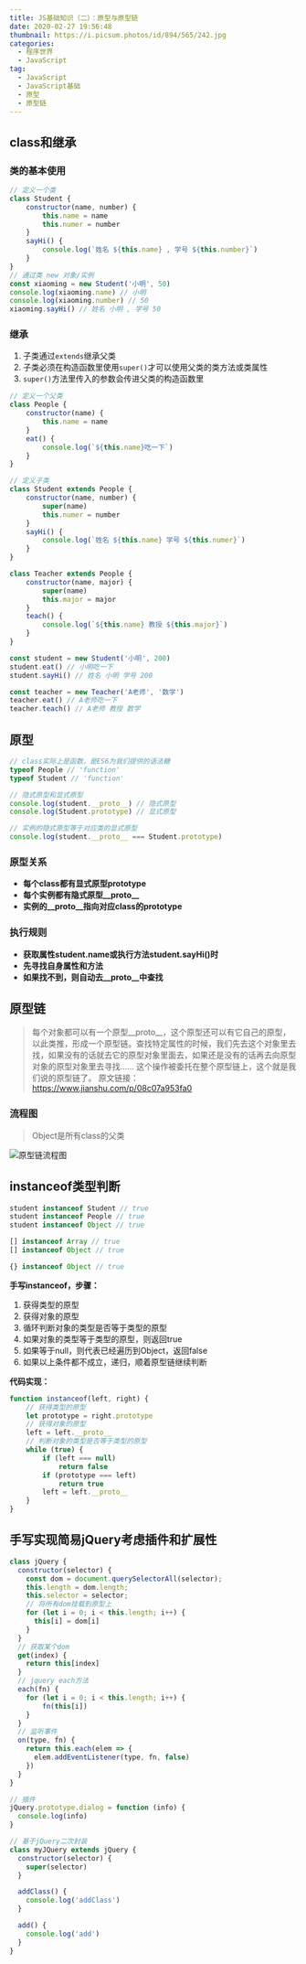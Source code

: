 ```yaml
---
title: JS基础知识（二）：原型与原型链
date: 2020-02-27 19:56:48
thumbnail: https://i.picsum.photos/id/894/565/242.jpg
categories:
  - 程序世界
  - JavaScript
tag:
  - JavaScript
  - JavaScript基础
  - 原型
  - 原型链
---
```


## class和继承
### 类的基本使用

```javascript
// 定义一个类
class Student {
    constructor(name, number) {
        this.name = name
        this.numer = number
    }
    sayHi() {
        console.log(`姓名 ${this.name} , 学号 ${this.number}`)
    }
}
// 通过类 new 对象/实例
const xiaoming = new Student('小明', 50)
console.log(xiaoming.name) // 小明
console.log(xiaoming.number) // 50
xiaoming.sayHi() // 姓名 小明 , 学号 50
```
<!--more-->
### 继承
1. 子类通过`extends`继承父类
2. 子类必须在构造函数里使用`super()`才可以使用父类的类方法或类属性
3. `super()`方法里传入的参数会传进父类的构造函数里


```javascript
// 定义一个父类 
class People {
    constructor(name) {
        this.name = name
    }
    eat() {
        console.log(`${this.name}吃一下`)
    }
}

// 定义子类
class Student extends People {
    constructor(name, number) {
        super(name)
        this.numer = number
    }
    sayHi() {
        console.log(`姓名 ${this.name} 学号 ${this.numer}`)
    }
}

class Teacher extends People {
    constructor(name, major) {
        super(name)
        this.major = major
    }
    teach() {
        console.log(`${this.name} 教授 ${this.major}`)
    }
}

const student = new Student('小明', 200)
student.eat() // 小明吃一下
student.sayHi() // 姓名 小明 学号 200

const teacher = new Teacher('A老师', '数学')
teacher.eat() // A老师吃一下
teacher.teach() // A老师 教授 数学
```

## 原型

```javascript
// class实际上是函数，是ES6为我们提供的语法糖
typeof People // 'function'
typeof Student // 'function'

// 隐式原型和显式原型
console.log(student.__proto__) // 隐式原型
console.log(Student.prototype) // 显式原型

// 实例的隐式原型等于对应类的显式原型
console.log(student.__proto__ === Student.prototype)
```
### 原型关系
- **每个class都有显式原型prototype**
- **每个实例都有隐式原型__proto__**
- **实例的__proto__指向对应class的prototype**

### 执行规则
- **获取属性student.name或执行方法student.sayHi()时**
- **先寻找自身属性和方法**
- **如果找不到，则自动去__proto__中查找**

## 原型链

> 每个对象都可以有一个原型__proto__，这个原型还可以有它自己的原型，以此类推，形成一个原型链。查找特定属性的时候，我们先去这个对象里去找，如果没有的话就去它的原型对象里面去，如果还是没有的话再去向原型对象的原型对象里去寻找...... 这个操作被委托在整个原型链上，这个就是我们说的原型链了。
原文链接：https://www.jianshu.com/p/08c07a953fa0

### 流程图
> Object是所有class的父类

![原型链流程图](https://s2.ax1x.com/2020/02/27/3w8h59.png)


## instanceof类型判断
```javascript
student instanceof Student // true
student instanceof People // true
student instanceof Object // true

[] instanceof Array // true
[] instanceof Object // true

{} instanceof Object // true
```
**手写instanceof，步骤：**
1. 获得类型的原型
2. 获得对象的原型
3. 循环判断对象的类型是否等于类型的原型
4. 如果对象的类型等于类型的原型，则返回true
5. 如果等于null，则代表已经遍历到Object，返回false
6. 如果以上条件都不成立，递归，顺着原型链继续判断

**代码实现：**
```javascript
function instanceof(left, right) {
    // 获得类型的原型
    let prototype = right.prototype
    // 获得对象的原型
    left = left.__proto__
    // 判断对象的类型是否等于类型的原型
    while (true) {
    	if (left === null)
    		return false
    	if (prototype === left)
    		return true
    	left = left.__proto__
    }
}
```

## 手写实现简易jQuery考虑插件和扩展性

```javascript
class jQuery {
  constructor(selector) {
    const dom = document.querySelectorAll(selector);
    this.length = dom.length;
    this.selector = selector;
    // 将所有dom挂载到原型上
    for (let i = 0; i < this.length; i++) {
      this[i] = dom[i]
    }
  }
  // 获取某个dom
  get(index) {
    return this[index]
  }
  // jquery each方法
  each(fn) {
    for (let i = 0; i < this.length; i++) {
        fn(this[i])
    }
  }
  // 监听事件
  on(type, fn) {
    return this.each(elem => {
      elem.addEventListener(type, fn, false)
    })
  }
}

// 插件
jQuery.prototype.dialog = function (info) {
  console.log(info)
}

// 基于jQuery二次封装
class myJQuery extends jQuery {
  constructor(selector) {
    super(selector)
  }

  addClass() {
    console.log('addClass')
  }

  add() {
    console.log('add')
  }
}
```